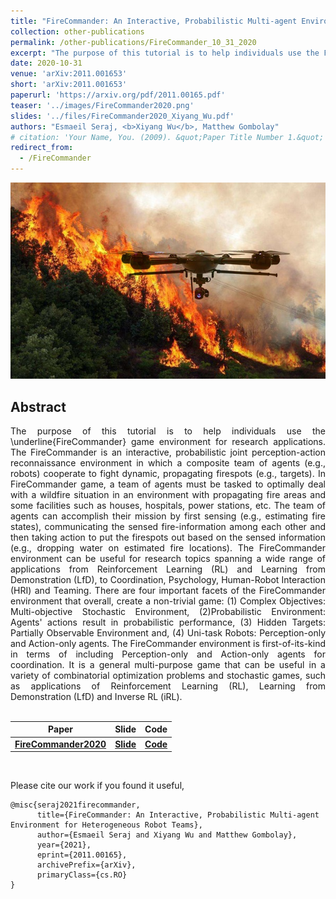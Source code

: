 ```yaml
---
title: "FireCommander: An Interactive, Probabilistic Multi-agent Environment for Heterogeneous Robot Teams"
collection: other-publications
permalink: /other-publications/FireCommander_10_31_2020
excerpt: "The purpose of this tutorial is to help individuals use the FireCommander game environment for research applications. The FireCommander is an interactive, probabilistic joint perception-action reconnaissance environment in which a composite team of agents (e.g., robots) cooperate to fight dynamic, propagating firespots (e.g., targets). In FireCommander game, a team of agents must be tasked to optimally deal with a wildfire situation in an environment with propagating fire areas and some facilities such as houses, hospitals, power stations, etc. The team of agents can accomplish their mission by first sensing (e.g., estimating fire states), communicating the sensed fire-information among each other and then taking action to put the firespots out based on the sensed information (e.g., dropping water on estimated fire locations). The FireCommander environment can be useful for research topics spanning a wide range of applications from Reinforcement Learning (RL) and Learning from Demonstration (LfD), to Coordination, Psychology, Human-Robot Interaction (HRI) and Teaming. There are four important facets of the FireCommander environment that overall, create a non-trivial game: (1) Complex Objectives: Multi-objective Stochastic Environment, (2)Probabilistic Environment: Agents' actions result in probabilistic performance, (3) Hidden Targets: Partially Observable Environment and, (4) Uni-task Robots: Perception-only and Action-only agents. The FireCommander environment is first-of-its-kind in terms of including Perception-only and Action-only agents for coordination. It is a general multi-purpose game that can be useful in a variety of combinatorial optimization problems and stochastic games, such as applications of Reinforcement Learning (RL), Learning from Demonstration (LfD) and Inverse RL (iRL)."
date: 2020-10-31
venue: 'arXiv:2011.001653'
short: 'arXiv:2011.001653'
paperurl: 'https://arxiv.org/pdf/2011.00165.pdf'
teaser: '../images/FireCommander2020.png'
slides: '../files/FireCommander2020_Xiyang_Wu.pdf'
authors: "Esmaeil Seraj, <b>Xiyang Wu</b>, Matthew Gombolay"
# citation: 'Your Name, You. (2009). &quot;Paper Title Number 1.&quot; <i>Journal 1</i>. 1(1).'
redirect_from: 
  - /FireCommander
---
```


<p style="text-align:center;">
<img src="../images/FireCommander2020.png" width="800">
</p>

## Abstract
<div style="text-align: justify"> The purpose of this tutorial is to help individuals use the \underline{FireCommander} game environment for research applications. The FireCommander is an interactive, probabilistic joint perception-action reconnaissance environment in which a composite team of agents (e.g., robots) cooperate to fight dynamic, propagating firespots (e.g., targets). In FireCommander game, a team of agents must be tasked to optimally deal with a wildfire situation in an environment with propagating fire areas and some facilities such as houses, hospitals, power stations, etc. The team of agents can accomplish their mission by first sensing (e.g., estimating fire states), communicating the sensed fire-information among each other and then taking action to put the firespots out based on the sensed information (e.g., dropping water on estimated fire locations). The FireCommander environment can be useful for research topics spanning a wide range of applications from Reinforcement Learning (RL) and Learning from Demonstration (LfD), to Coordination, Psychology, Human-Robot Interaction (HRI) and Teaming. There are four important facets of the FireCommander environment that overall, create a non-trivial game: (1) Complex Objectives: Multi-objective Stochastic Environment, (2)Probabilistic Environment: Agents' actions result in probabilistic performance, (3) Hidden Targets: Partially Observable Environment and, (4) Uni-task Robots: Perception-only and Action-only agents. The FireCommander environment is first-of-its-kind in terms of including Perception-only and Action-only agents for coordination. It is a general multi-purpose game that can be useful in a variety of combinatorial optimization problems and stochastic games, such as applications of Reinforcement Learning (RL), Learning from Demonstration (LfD) and Inverse RL (iRL).</div>
<br>

| Paper                                         | Slide                                                   | Code                                                      |
|-----------------------------------------------|---------------------------------------------------------|-----------------------------------------------------------|
| [**FireCommander2020**](https://arxiv.org/pdf/2011.00165.pdf) | [**Slide**]('../files/FireCommander2020_Xiyang_Wu.pdf') | [**Code**](https://github.com/EsiSeraj/FireCommander2020) |

<br>

Please cite our work if you found it useful,

```
@misc{seraj2021firecommander,
      title={FireCommander: An Interactive, Probabilistic Multi-agent Environment for Heterogeneous Robot Teams}, 
      author={Esmaeil Seraj and Xiyang Wu and Matthew Gombolay},
      year={2021},
      eprint={2011.00165},
      archivePrefix={arXiv},
      primaryClass={cs.RO}
}
```
